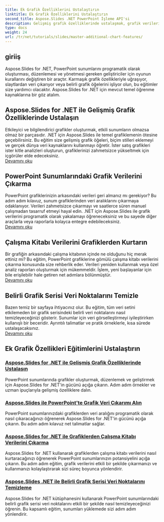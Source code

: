 ```yaml
---
title: Ek Grafik Özelliklerini Ustalaştırın
linktitle: Ek Grafik Özelliklerini Ustalaştırın
second_title: Aspose.Slides .NET PowerPoint İşleme API'si
description: Gelişmiş grafik özelliklerinde ustalaşmak, grafik verilerini çıkarmak ve PowerPoint sunumlarındaki seri verilerini düzenlemek için Aspose.Slides for .NET eğitimlerini keşfedin.
type: docs
weight: 24
url: /tr/net/tutorials/slides/master-additional-chart-features/
---
```

## giriiş

Aspose.Slides for .NET, PowerPoint sunumlarını programatik olarak oluşturması, düzenlemesi ve yönetmesi gereken geliştiriciler için oyunun kurallarını değiştiren bir araçtır. Karmaşık grafik özellikleriyle uğraşıyor, slaytlardan veri çıkarıyor veya belirli grafik öğelerini işliyor olun, bu eğitimler size yardımcı olacaktır. Aspose.Slides for .NET için mevcut temel öğrenme kaynaklarına bir göz atalım.

## Aspose.Slides for .NET ile Gelişmiş Grafik Özelliklerinde Ustalaşın  
Etkileyici ve bilgilendirici grafikler oluşturmak, etkili sunumların olmazsa olmaz bir parçasıdır. .NET için Aspose.Slides ile temel grafiklemenin ötesine geçebilirsiniz. Bu eğitim size gelişmiş grafik öğeleri, biçim stilleri eklemeyi ve gerçek dünya veri kaynaklarını kullanmayı öğretir. İster satış grafikleri ister kitle analizleri oluşturun, grafiklerinizi zahmetsizce yükseltmek için içgörüler elde edeceksiniz.  
[Devamını oku](./master-advanced-chart-features/)


## PowerPoint Sunumlarındaki Grafik Verilerini Çıkarma  
PowerPoint grafiklerinizin arkasındaki verileri geri almanız mı gerekiyor? Bu adım adım kılavuz, sunum grafiklerinden veri aralıklarını çıkarmaya odaklanıyor. Verileri zahmetsizce çıkarmayı ve saatlerce süren manuel çalışmadan tasarruf etmeyi hayal edin. .NET için Aspose.Slides ile grafik verilerini programatik olarak yakalamayı öğreneceksiniz ve bu sayede diğer araçlarla veya raporlarla kolayca entegre edebileceksiniz.  
[Devamını oku](./get-chart-data-extraction/)


## Çalışma Kitabı Verilerini Grafiklerden Kurtarın  
Bir grafiğin arkasındaki çalışma kitabının içinde ne olduğunu hiç merak ettiniz mi? Bu eğitim, PowerPoint grafiklerine gömülü çalışma kitabı verilerini çıkarma konusunda size rehberlik eder. Verileri yeniden kullanmak veya özel analiz raporları oluşturmak için mükemmeldir. İşlem, yeni başlayanlar için bile erişilebilir hale getiren net adımlara bölünmüştür.  
[Devamını oku](./extract-workbook-data-from-charts/)


## Belirli Grafik Serisi Veri Noktalarını Temizle  
Bazen temiz bir sayfaya ihtiyacınız olur. Bu eğitim, tüm veri setini etkilemeden bir grafik serisindeki belirli veri noktalarını nasıl temizleyeceğinizi gösterir. Sunumlar için veri görselleştirmeyi iyileştirirken kullanışlı bir beceridir. Ayrıntılı talimatlar ve pratik örneklerle, kısa sürede ustalaşacaksınız.  
[Devamını oku](./clearing-specific-chart-series-data-points/)

## Ek Grafik Özellikleri Eğitimlerini Ustalaştırın
### [Aspose.Slides for .NET ile Gelişmiş Grafik Özelliklerinde Ustalaşın](./master-advanced-chart-features/)
PowerPoint sunumlarında grafikler oluşturmak, düzenlemek ve geliştirmek için Aspose.Slides for .NET'in gücünü açığa çıkarın. Adım adım örnekler ve uzman ipuçlarıyla gelişmiş özelliklere dalın.
### [Aspose.Slides ile PowerPoint'te Grafik Veri Çıkarımı Alın](./get-chart-data-extraction/)
PowerPoint sunumlarınızdaki grafiklerden veri aralığını programatik olarak nasıl çıkaracağınızı öğrenerek Aspose.Slides for .NET'in gücünü açığa çıkarın. Bu adım adım kılavuz net talimatlar sağlar.
### [Aspose.Slides for .NET ile Grafiklerden Çalışma Kitabı Verilerini Çıkarma](./extract-workbook-data-from-charts/)
Aspose.Slides for .NET kullanarak grafiklerden çalışma kitabı verilerini nasıl kurtaracağınızı öğrenerek PowerPoint sunumlarınızın potansiyelini açığa çıkarın. Bu adım adım eğitim, grafik verilerini etkili bir şekilde çıkarmanızı ve kullanmanızı kolaylaştırarak sizi süreç boyunca yönlendirir.
### [Aspose.Slides .NET ile Belirli Grafik Serisi Veri Noktalarını Temizleme](./clearing-specific-chart-series-data-points/)
Aspose.Slides for .NET kütüphanesini kullanarak PowerPoint sunumlarındaki belirli grafik serisi veri noktalarını etkili bir şekilde nasıl temizleyeceğinizi öğrenin. Bu kapsamlı eğitim, sunumları yüklemede sizi adım adım yönlendirir.
